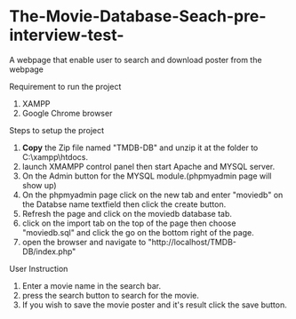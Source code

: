 # The-Movie-Database-Seach-pre-interview-test-
A webpage that enable user to search and download poster from the webpage

Requirement to run the project
1. XAMPP 
2. Google Chrome browser 

Steps to setup the project
1. <b>Copy</b> the Zip file named "TMDB-DB" and unzip it at the folder to C:\xampp\htdocs.
3. launch XMAMPP control panel then start Apache and MYSQL server.
4. On the Admin button for the MYSQL module.(phpmyadmin page will show up)
5. On the phpmyadmin page click on the new tab and enter "moviedb" on the Databse name textfield then click the create button.
6. Refresh the page and click on the moviedb database tab.
7. click on the import tab on the top of the page then choose "moviedb.sql" and click the go on the bottom right of the page.
8. open the browser and navigate to "http://localhost/TMDB-DB/index.php"

User Instruction
1. Enter a movie name in the search bar.
2. press the search button to search for the movie.
3. If you wish to save the movie poster and it's result click the save button.
